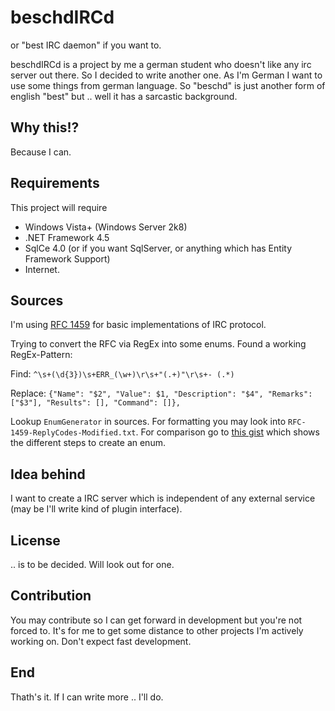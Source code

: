 # beschdIRCd #
or "best IRC daemon" if you want to.

beschdIRCd is a project by me a german student who doesn't like any irc server out there.
So I decided to write another one. As I'm German I want to use some things from german language. So "beschd" is just another form of english "best" but .. well it has a sarcastic background.

## Why this!? ##
Because I can.

## Requirements ##
This project will require

* Windows Vista+ (Windows Server 2k8)
* .NET Framework 4.5
* SqlCe 4.0 (or if you want SqlServer, or anything which has Entity Framework Support)
* Internet.

## Sources ##
I'm using [RFC 1459](http://tools.ietf.org/html/rfc1459) for basic implementations of IRC protocol.

Trying to convert the RFC via RegEx into some enums. Found a working RegEx-Pattern:

Find: `^\s+(\d{3})\s+ERR_(\w+)\r\s+"(.+)"\r\s+- (.*)`

Replace: `{"Name": "$2", "Value": $1, "Description": "$4", "Remarks": ["$3"], "Results": [], "Command": []},`

Lookup `EnumGenerator` in sources. For formatting you may look into `RFC-1459-ReplyCodes-Modified.txt`.
For comparison go to [this gist](https://gist.github.com/AliveDevil/6672484) which shows the different steps to create an enum.

## Idea behind ##
I want to create a IRC server which is independent of any external service (may be I'll write kind of plugin interface).

## License ##
.. is to be decided.
Will look out for one.

## Contribution ##
You may contribute so I can get forward in development but you're not forced to.
It's for me to get some distance to other projects I'm actively working on. Don't expect fast development.

## End ##
Thath's it. If I can write more .. I'll do.